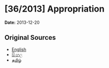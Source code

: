 # [36/2013] Appropriation

**Date:** 2013-12-20

## Original Sources

- [English](https://documents.gov.lk/view/acts/2013/12/36-2013_E.pdf)
- [සිංහල](https://documents.gov.lk/view/acts/2013/12/36-2013_S.pdf)
- [தமிழ்](https://documents.gov.lk/view/acts/2013/12/36-2013_T.pdf)
